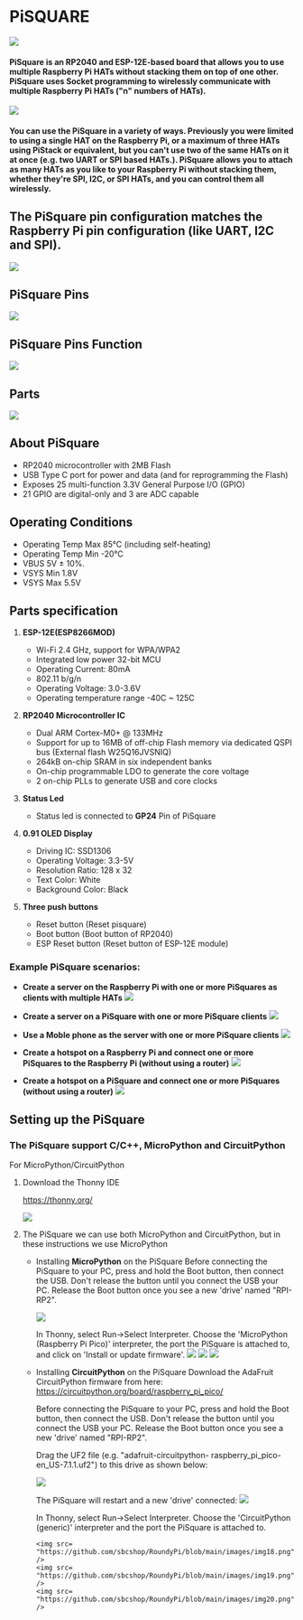 # PiSQUARE

<img src = "https://github.com/sbcshop/PiSquare/blob/main/images/img.png" />

#### PiSquare is an RP2040 and ESP-12E-based board that allows you to use multiple Raspberry Pi HATs without stacking them on top of one other. PiSquare uses Socket programming to wirelessly communicate with multiple Raspberry Pi HATs ("n" numbers of HATs).

<img src = "https://github.com/sbcshop/PiSquare/blob/main/images/img2.png" />

#### You can use the PiSquare in a variety of ways. Previously you were limited to using a single HAT on the Raspberry Pi, or a maximum of three HATs using PiStack or equivalent, but you can't use two of the same HATs on it at once (e.g. two UART or SPI based HATs.). PiSquare allows you to attach as many HATs as you like to your Raspberry Pi without stacking them, whether they're SPI, I2C, or SPI HATs, and you can control them all wirelessly.

## The PiSquare pin configuration matches the Raspberry Pi pin configuration (like UART, I2C and SPI).

<img src = "https://github.com/sbcshop/PiSquare/blob/main/images/img3.png" />

## PiSquare Pins

<img src = "https://github.com/sbcshop/PiSquare/blob/main/images/img4.JPG" />

## PiSquare Pins Function
<img src = "https://github.com/sbcshop/PiSquare/blob/main/images/img23.JPG" />

## Parts

<img src = "https://github.com/sbcshop/PiSquare/blob/main/images/img1.png" />

## About PiSquare
  * RP2040 microcontroller with 2MB Flash
  * USB Type C port for power and data (and for reprogramming the Flash)
  * Exposes 25 multi-function 3.3V General Purpose I/O (GPIO)
  * 21 GPIO are digital-only and 3 are ADC capable

## Operating Conditions
 * Operating Temp Max 85°C (including self-heating)
 * Operating Temp Min -20°C
 * VBUS 5V ± 10%.
 * VSYS Min 1.8V
 * VSYS Max 5.5V
 
## Parts specification
1. **ESP-12E(ESP8266MOD)**
    * Wi-Fi 2.4 GHz, support for WPA/WPA2
    * Integrated low power 32-bit MCU
    * Operating Current: 80mA
    * 802.11 b/g/n
    * Operating Voltage: 3.0-3.6V
    * Operating temperature range -40C ~ 125C
   
2. **RP2040 Microcontroller IC**
   * Dual ARM Cortex-M0+ @ 133MHz
   * Support for up to 16MB of off-chip Flash memory via dedicated QSPI bus (External flash W25Q16JVSNIQ)
   * 264kB on-chip SRAM in six independent banks
   * On-chip programmable LDO to generate the core voltage
   * 2 on-chip PLLs to generate USB and core clocks
  
3. **Status Led**
   * Status led is connected to **GP24** Pin of PiSquare
   
4. **0.91 OLED Display**
   * Driving IC: SSD1306
   * Operating Voltage: 3.3-5V
   * Resolution Ratio: 128 x 32
   * Text Color: White
   * Background Color: Black
   
5. **Three push buttons**
   * Reset button     (Reset pisquare)
   * Boot button      (Boot button of RP2040)
   * ESP Reset button (Reset button of ESP-12E module)

### Example PiSquare scenarios:

* **Create a server on the Raspberry Pi with one or more PiSquares as clients with multiple HATs**
    <img src = "https://github.com/sbcshop/PiSquare/blob/main/images/gif1.gif" />
    
* **Create a server on a PiSquare with one or more PiSquare clients**
    <img src = "https://github.com/sbcshop/PiSquare/blob/main/images/gif2.gif" />

* **Use a Moble phone as the server with one or more PiSquare clients**
    <img src = "https://github.com/sbcshop/PiSquare/blob/main/images/gif3.gif" />
    
* **Create a hotspot on a Raspberry Pi and connect one or more PiSquares to the Raspberry Pi (without using a router)**
    <img src = "https://github.com/sbcshop/PiSquare/blob/main/images/gif4.gif" />

* **Create a hotspot on a PiSquare and connect one or more PiSquares (without using a router)**
    <img src = "https://github.com/sbcshop/PiSquare/blob/main/images/gif5.gif" />

## Setting up the PiSquare 
### The PiSquare support C/C++, MicroPython and CircuitPython

For MicroPython/CircuitPython

1. Download the Thonny IDE 

   https://thonny.org/
   
   <img src= "https://github.com/sbcshop/RoundyPi/blob/main/images/img.JPG" />
   
2. The PiSquare we can use both MicroPython and CircuitPython, but in these instructions we use MicroPython

   * Installing **MicroPython** on the PiSquare
     Before connecting the PiSquare to your PC, press and hold the Boot button, then connect the USB.  Don't release the button until you connect the USB your PC. Release the Boot button once you see a new 'drive' named "RPI-RP2".
     
        <img src= "https://github.com/sbcshop/RoundyPi/blob/main/images/img13.png" />
        
     In Thonny, select Run->Select Interpreter.  Choose the 'MicroPython (Raspberry Pi Pico)' interpreter, the port the PiSquare is attached to, and click on 'Install or update firmware'.
        <img src= "https://github.com/sbcshop/RoundyPi/blob/main/images/img2.png" />
        <img src= "https://github.com/sbcshop/RoundyPi/blob/main/images/img3.png" />
        <img src= "https://github.com/sbcshop/RoundyPi/blob/main/images/img4.png" />
        
   * Installing **CircuitPython** on the PiSquare
      Download the AdaFruit CircuitPython firmware from here: https://circuitpython.org/board/raspberry_pi_pico/
   
      Before connecting the PiSquare to your PC, press and hold the Boot button, then connect the USB.  Don't release the button until you connect the USB your PC. Release the Boot button once you see a new 'drive' named "RPI-RP2".

     Drag the UF2 file (e.g. "adafruit-circuitpython- raspberry_pi_pico-en_US-7.1.1.uf2") to this drive as shown below:
          
     <img src= "https://github.com/sbcshop/RoundyPi/blob/main/images/img13.png" />

     The PiSquare will restart and a new 'drive' connected:
     <img src= "https://github.com/sbcshop/RoundyPi/blob/main/images/img11.png" />
     
     In Thonny, select Run->Select Interpreter.  Choose the 'CircuitPython (generic)' interpreter and the port the PiSquare is attached to.
     
         <img src= "https://github.com/sbcshop/RoundyPi/blob/main/images/img18.png" />
         <img src= "https://github.com/sbcshop/RoundyPi/blob/main/images/img19.png" />
         <img src= "https://github.com/sbcshop/RoundyPi/blob/main/images/img20.png" />
    
